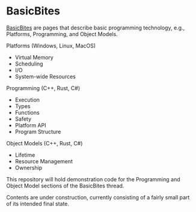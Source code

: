 # BasicBites
<a href="https://jimfawcett.github.io/BasicBiteByByte.html">BasicBites</a> are pages that describe basic programming technology, 
e.g., Platforms, Programming, and Object Models. 

Platforms (Windows, Linux, MacOS)
  - Virtual Memory
  - Scheduling
  - I/O
  - System-wide Resources

Programming (C++, Rust, C#)
  - Execution
  - Types
  - Functions
  - Safety
  - Platform API
  - Program Structure

Object Models (C++, Rust, C#)
  - Lifetime
  - Resource Management
  - Ownership

This repository will hold demonstration code for the Programming and Object Model sections of the BasicBites thread.

Contents are under construction, currently consisting of a fairly small part of its intended final state.

